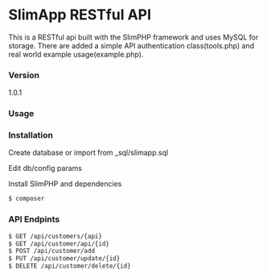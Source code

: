 # SlimApp RESTful API

This is a RESTful api built with the SlimPHP framework and uses MySQL for storage.
There are added a simple API authentication class(tools.php) and real world example usage(example.php).

### Version
1.0.1

### Usage


### Installation

Create database or import from _sql/slimapp.sql

Edit db/config params

Install SlimPHP and dependencies

```sh
$ composer
```
### API Endpints
```sh
$ GET /api/customers/{api}
$ GET /api/customer/api/{id}
$ POST /api/customer/add
$ PUT /api/customer/update/{id}
$ DELETE /api/customer/delete/{id}
```
